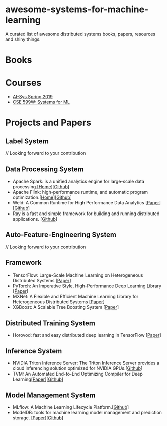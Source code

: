 # awesome-systems-for-machine-learning
A curated list of awesome distributed systems books, papers, resources and shiny things.

# Books

# Courses
* [AI-Sys Spring 2019](https://ucbrise.github.io/cs294-ai-sys-sp19)
* [CSE 599W: Systems for ML](http://dlsys.cs.washington.edu/)

# Projects and Papers

## Label System
// Looking forward to your contribution

## Data Processing System
* Apache Spark: is a unified analytics engine for large-scale data processing.[[Home](https://spark.apache.org/)][[Github](https://github.com/apache/spark)]
* Apache Flink: high-performance runtime, and automatic program optimization.[[Home](http://flink.apache.org)][[Github](https://github.com/apache/flink)]
* Weld: A Common Runtime for High Performance
Data Analytics [[Paper](https://cs.stanford.edu/~matei/papers/2017/cidr_weld.pdf)][[Github](https://github.com/weld-project/weld)]
* Ray is a fast and simple framework for building and running distributed applications. [[Github](https://github.com/ray-project/ray)]
## Auto-Feature-Engineering System
// Looking forward to your contribution

## Framework
* TensorFlow:
Large-Scale Machine Learning on Heterogeneous Distributed Systems [[Paper](https://arxiv.org/pdf/1603.04467.pdf)]
* PyTorch: An Imperative Style, High-Performance
Deep Learning Library [[Paper](https://arxiv.org/pdf/1912.01703.pdf)]
* MXNet: A Flexible and Efficient Machine Learning
Library for Heterogeneous Distributed Systems [[Paper](https://arxiv.org/pdf/1512.01274.pdf)]
* XGBoost: A Scalable Tree Boosting System [[Paper](https://arxiv.org/pdf/1603.02754.pdf)]

## Distributed Training System
* Horovod: fast and easy distributed deep learning in TensorFlow [[Paper](https://arxiv.org/pdf/1802.05799.pdf)]

## Inference System
* NVIDIA Triton Inference Server: The Triton Inference Server provides a cloud inferencing solution optimized for NVIDIA GPUs.[[Github](https://github.com/NVIDIA/triton-inference-server)]
* TVM: An Automated End-to-End Optimizing Compiler for Deep Learning[[Paper](https://www.usenix.org/system/files/osdi18-chen.pdf)][[Github](https://github.com/apache/incubator-tvm)]

## Model Management System
* MLflow: A Machine Learning Lifecycle Platform.[[Github](https://github.com/mlflow/mlflow)]
* ModelDB: tools for machine learning model management and prediction storage. [[Paper](https://dspace.mit.edu/handle/1721.1/113540)][[Github](https://github.com/VertaAI/modeldb)]
